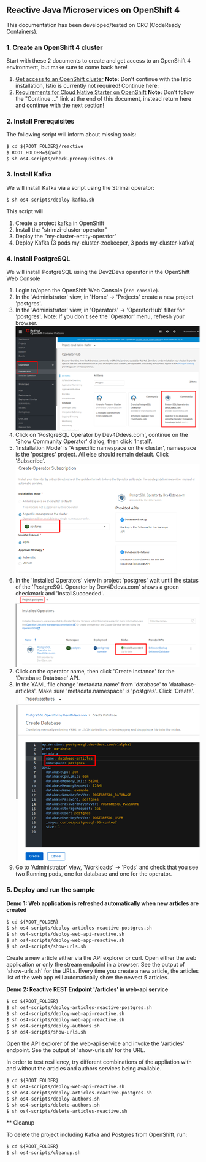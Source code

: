 ## Reactive Java Microservices on OpenShift 4

This documentation has been developed/tested on CRC (CodeReady Containers).

### 1. Create an OpenShift 4 cluster

Start with these 2 documents to create and get access to an OpenShift 4 environment, but make sure to come back here!

1. [Get access to an OpenShift cluster](../../documentation/OS4Cluster.md)
    **Note:** Don't continue with the Istio installation, Istio is currently not required! Continue here:
2. [Requirements for Cloud Native Starter on OpenShift](../../documentation/OS4Requirements.md)
    **Note:** Don't follow the "Continue ..." link at the end of this document, instead return here and continue with the next section!

### 2. Install Prerequisites

The following script will inform about missing tools:

```
$ cd ${ROOT_FOLDER}/reactive
$ ROOT_FOLDER=$(pwd)
$ sh os4-scripts/check-prerequisites.sh
```

### 3. Install Kafka

We will install Kafka via a script using the Strimzi operator:

```
$ sh os4-scripts/deploy-kafka.sh
```
This script will
1. Create a project kafka in OpenShift
1. Install the "strimzi-cluster-operator"
1. Deploy the "my-cluster-entity-operator"
1. Deploy Kafka (3 pods my-cluster-zookeeper, 3 pods my-cluster-kafka)

### 4. Install PostgreSQL

We will install PostgreSQL using the Dev2Devs operator in the OpenShift Web Console

1. Login to/open the OpenShift Web Console (`crc console`).
1. In the 'Administrator' view, in 'Home' -> 'Projects' create a new project 'postgres'.
1. In the 'Administrator' view, in 'Operators' -> 'OperatorHub' filter for 'postgres'.
    Note: If you don't see the 'Operator' menu, refresh your browser.
    ![](images/operatorhub-postgres.png)
1. Click on 'PostgreSQL Operator by Dev4Ddevs.com', continue on the 'Show Community Operator' dialog, then click 'Install'.
1. 'Installation Mode' is 'A specific namespace on the cluster', namespace is the 'postgres' project. All else should remain default. Click 'Subscribe'.
    ![](images/subscr-postgres.png)
1. In the 'Installed Operators' view in project 'postgres' wait until the status of the 'PostgreSQL Operator by Dev4Ddevs.com' shows a green checkmark and 'InstallSucceeded'. 
    ![](images/postgres-op-succeeded.png)
1. Click on the operator name, then click 'Create Instance' for the 'Database Database' API.
1. In the YAML file change 'metadata.name' from 'database' to 'database-articles'. Make sure 'metadata.namespace' is 'postgres'. Click 'Create'.
    ![](images/postgres-yaml.png)
1. Go to 'Administrator' view, 'Workloads' -> 'Pods' and check that you see two Running pods, one for database and one for the operator.

### 5. Deploy and run the sample 

**Demo 1: Web application is refreshed automatically when new articles are created**

```
$ cd ${ROOT_FOLDER}
$ sh os4-scripts/deploy-articles-reactive-postgres.sh
$ sh os4-scripts/deploy-web-api-reactive.sh
$ sh os4-scripts/deploy-web-app-reactive.sh
$ sh os4-scripts/show-urls.sh
```
Create a new article either via the API explorer or curl. Open either the web application or only the stream endpoint in a browser. See the output of 'show-urls.sh' for the URLs. Every time you create a new article, the articles list of the web app will automatically show the newest 5 articles. 

**Demo 2: Reactive REST Endpoint '/articles' in web-api service**

```
$ cd ${ROOT_FOLDER}
$ sh os4-scripts/deploy-articles-reactive-postgres.sh
$ sh os4-scripts/deploy-web-api-reactive.sh
$ sh os4-scripts/deploy-web-app-reactive.sh
$ sh os4-scripts/deploy-authors.sh
$ sh os4-scripts/show-urls.sh
```

Open the API explorer of the web-api service and invoke the '/articles' endpoint. See the output of 'show-urls.sh' for the URL.

In order to test resiliency, try different combinations of the appliation with and without the articles and authors services being available.

```
$ cd ${ROOT_FOLDER}
$ sh os4-scripts/deploy-web-api-reactive.sh
$ sh os4-scripts/deploy-articles-reactive-postgres.sh
$ sh os4-scripts/deploy-authors.sh
$ sh os4-scripts/delete-authors.sh
$ sh os4-scripts/delete-articles-reactive.sh
```

** Cleanup

To delete the project including Kafka and Postgres from OpenShift, run:


```
$ cd ${ROOT_FOLDER}
$ sh os4-scripts/cleanup.sh
```
